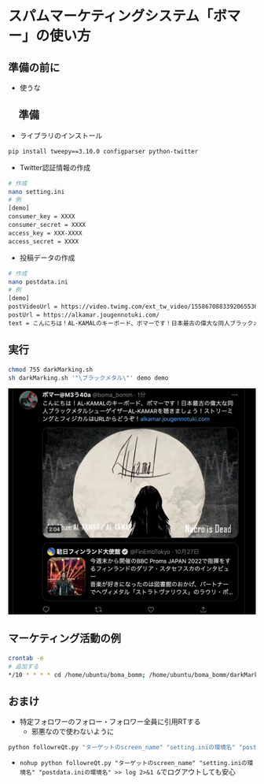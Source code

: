 # スパムマーケティングシステム「ボマー」の使い方
## 準備の前に
- 使うな

## 　準備

- ライブラリのインストール
```bash
pip install tweepy==3.10.0 configparser python-twitter
```

- Twitter認証情報の作成

```bash
# 作成
nano setting.ini
# 例
[demo]
consumer_key = XXXX
consumer_secret = XXXX
access_key = XXX-XXXX
access_secret = XXXX
```

- 投稿データの作成

```bash
# 作成
nano postdata.ini
# 例
[demo]
postVideoUrl = https://video.twimg.com/ext_tw_video/1558670883392065536/pu/vid/854x480/NVI4EkmjnJcmC5oK.mp4
postUrl = https://alkamar.jougennotuki.com/
text = こんにちは！AL-KAMALのキーボード、ボマーです！日本最古の偉大な同人ブラックメタルシューゲイザーAL-KAMALを聴きましょう！ストリーミングとフィジカルはURLからどうぞ！
```

## 実行

```bash
chmod 755 darkMarking.sh
sh darkMarking.sh '"\ブラックメタル\"' demo demo
```

![](README.png)

## マーケティング活動の例

```bash
crontab -e
# 追加する
*/10 * * * * cd /home/ubuntu/boma_bomm; /home/ubuntu/boma_bomm/darkMarking.sh '"\ブラックメタル\"' demo demo > /dev/null 2>&1
```

## おまけ
- 特定フォロワーのフォロー・フォロワー全員に引用RTする
  - 邪悪なので使わないように

```bash
python followreQt.py "ターゲットのscreen_name" "setting.iniの環境名" "postdata.iniの環境名"
```

- `nohup python followreQt.py "ターゲットのscreen_name" "setting.iniの環境名" "postdata.iniの環境名" >> log 2>&1 &`でログアウトしても安心
